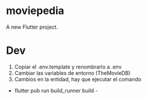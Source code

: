 # moviepedia

A new Flutter project.

# Dev
1. Copiar el .env.template y renombrarlo a .env
2. Cambiar las variables de entorno (TheMovieDB)
3. Cambios en la entidad, hay que ejecutar el comando
- flutter pub run build_runner build -
